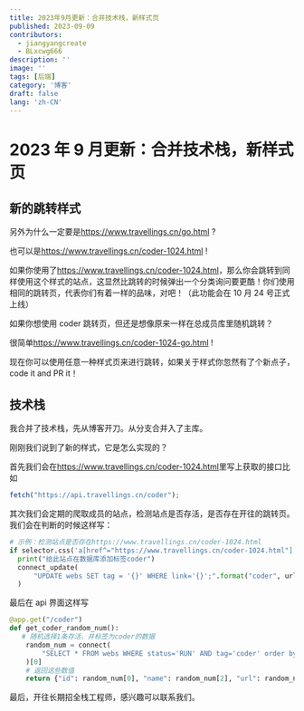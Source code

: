 ```yaml
---
title: 2023年9月更新：合并技术栈，新样式页
published: 2023-09-09
contributors:
  - jiangyangcreate
  - BLxcwg666
description: ''
image: ''
tags: [后端]
category: '博客'
draft: false 
lang: 'zh-CN'
---
```


# 2023 年 9 月更新：合并技术栈，新样式页

## 新的跳转样式

另外为什么一定要是<https://www.travellings.cn/go.html> ?

也可以是<https://www.travellings.cn/coder-1024.html> !

如果你使用了<https://www.travellings.cn/coder-1024.html>，那么你会跳转到同样使用这个样式的站点，这显然比跳转的时候弹出一个分类询问要更酷！你们使用相同的跳转页，代表你们有着一样的品味，对吧！（此功能会在 10 月 24 号正式上线）

如果你想使用 coder 跳转页，但还是想像原来一样在总成员库里随机跳转？

很简单<https://www.travellings.cn/coder-1024-go.html> !

现在你可以使用任意一种样式页来进行跳转，如果关于样式你忽然有了个新点子，code it and PR it！

## 技术栈

我合并了技术栈，先从博客开刀。从分支合并入了主库。

刚刚我们说到了新的样式，它是怎么实现的？

首先我们会在<https://www.travellings.cn/coder-1024.html>里写上获取的接口比如

```javascript
fetch("https://api.travellings.cn/coder");
```

其次我们会定期的爬取成员的站点，检测站点是否存活，是否存在开往的跳转页。我们会在判断的时候这样写：

```python
# 示例：检测站点是否存在https://www.travellings.cn/coder-1024.html
if selector.css('a[href^="https://www.travellings.cn/coder-1024.html"]'):
  print("给此站点在数据库添加标签coder")
  connect_update(
      "UPDATE webs SET tag = '{}' WHERE link='{}';".format("coder", url)
  )
```

最后在 api 界面这样写

```python
@app.get("/coder")
def get_coder_random_num():
   # 随机选择1条存活，并标签为coder的数据
    random_num = connect(
        "SELECT * FROM webs WHERE status='RUN' AND tag='coder' order by random() limit 1;"
    )[0]
    # 返回这些数值
    return {"id": random_num[0], "name": random_num[2], "url": random_num[-1]}
```

最后，开往长期招全栈工程师，感兴趣可以联系我们。

